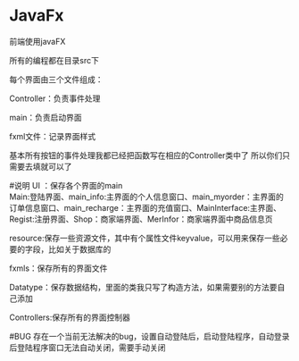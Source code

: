 
# JavaFx

前端使用javaFX

所有的编程都在目录src下

每个界面由三个文件组成：

Controller：负责事件处理

main：负责启动界面

fxml文件：记录界面样式

基本所有按钮的事件处理我都已经把函数写在相应的Controller类中了
所以你们只需要去填就可以了

#说明
UI ：保存各个界面的main  
Main:登陆界面、main_info:主界面的个人信息窗口、main_myorder：主界面的订单信息窗口、main_recharge：主界面的充值窗口、MainInterface:主界面、Regist:注册界面、Shop：商家端界面、MerInfor：商家端界面中商品信息页

resource:保存一些资源文件，其中有个属性文件keyvalue，可以用来保存一些必要的字段，比如关于数据库的

fxmls：保存所有的界面文件

Datatype：保存数据结构，里面的类我只写了构造方法，如果需要别的方法要自己添加

Controllers:保存所有的界面控制器



#BUG
存在一个当前无法解决的bug，设置自动登陆后，启动登陆程序，自动登录后登陆程序窗口无法自动关闭，需要手动关闭

